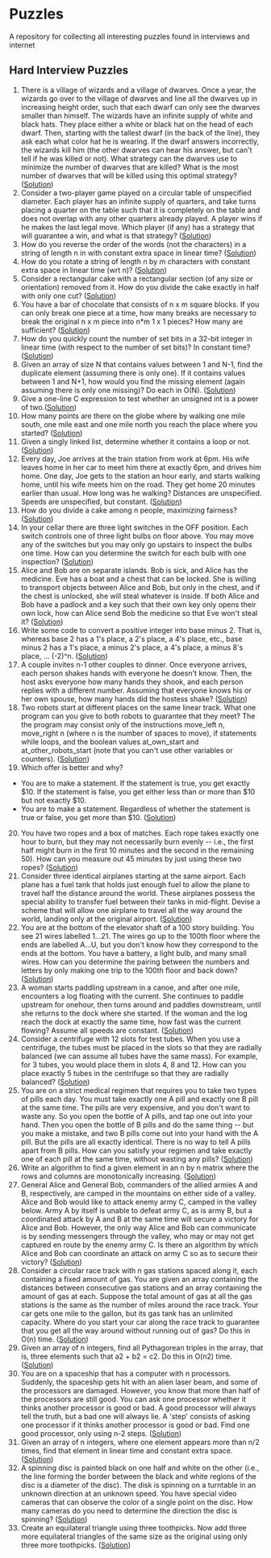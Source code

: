 # Puzzles
A repository for collecting all interesting puzzles found in interviews and internet

## Hard Interview Puzzles
1. There is a village of wizards and a village of dwarves. Once a year, the wizards go over to the village of dwarves and line all the dwarves up in increasing height order, such that each dwarf can only see the dwarves smaller than himself. The wizards have an infinite supply of white and black hats. They place either a white or black hat on the head of each dwarf. Then, starting with the tallest dwarf (in the back of the line), they ask each what color hat he is wearing. If the dwarf answers incorrectly, the wizards kill him (the other dwarves can hear his answer, but can't tell if he was killed or not). What strategy can the dwarves use to minimize the number of dwarves that are killed? What is the most number of dwarves that will be killed using this optimal strategy? ([Solution](http://everything2.com/title/Wizards+and+Dwarves+solution))
2. Consider a two-player game played on a circular table of unspecified diameter. Each player has an infinite supply of quarters, and take turns placing a quarter on the table such that it is completely on the table and does not overlap with any other quarters already played. A player wins if he makes the last legal move. Which player (if any) has a strategy that will guarantee a win, and what is that strategy? ([Solution](http://everything2.com/title/Quarter+Game+solution))
3. How do you reverse the order of the words (not the characters) in a string of length n in with constant extra space in linear time? ([Solution](http://everything2.com/title/Reversing+the+words+solution))
4. How do you rotate a string of length n by m characters with constant extra space in linear time (wrt n)? ([Solution](http://everything2.com/title/Reversing+the+words+solution))
5. Consider a rectangular cake with a rectangular section (of any size or orientation) removed from it. How do you divide the cake exactly in half with only one cut? ([Solution](http://everything2.com/title/Dividing+a+Cake+in+Half+solution))
6. You have a bar of chocolate that consists of n x m square blocks. If you can only break one piece at a time, how many breaks are necessary to break the original n x m piece into n*m 1 x 1 pieces? How many are sufficient? ([Solution](http://everything2.com/title/NxM+chocolate+bar+solution))
7. How do you quickly count the number of set bits in a 32-bit integer in linear time (with respect to the number of set bits)? In constant time? ([Solution](http://everything2.com/title/counting+1+bits))
8. Given an array of size N that contains values between 1 and N-1, find the duplicate element (assuming there is only one). If it contains values between 1 and N+1, how would you find the missing element (again assuming there is only one missing)? Do each in O(N). ([Solution](http://everything2.com/title/Array+duplicates+solution))
9. Give a one-line C expression to test whether an unsigned int is a power of two.([Solution](http://everything2.com/title/Power+of+Two+solution))
10. How many points are there on the globe where by walking one mile south, one mile east and one mile north you reach the place where you started? ([Solution](http://everything2.com/title/Points+on+a+Globe+solution))
11. Given a singly linked list, determine whether it contains a loop or not. ([Solution](http://everything2.com/title/Determining+if+a+linked+list+loops+using+only+two+pointers))
12. Every day, Joe arrives at the train station from work at 6pm. His wife leaves home in her car to meet him there at exactly 6pm, and drives him home. One day, Joe gets to the station an hour early, and starts walking home, until his wife meets him on the road. They get home 20 minutes earlier than usual. How long was he walking? Distances are unspecified. Speeds are unspecified, but constant. ([Solution](http://everything2.com/title/Train+station+solution))
13. How do you divide a cake among n people, maximizing fairness? ([Solution](http://everything2.com/title/Cutting+cake+without+favoritism))
14. In your cellar there are three light switches in the OFF position. Each switch controls one of three light bulbs on floor above. You may move any of the switches but you may only go upstairs to inspect the bulbs one time. How can you determine the switch for each bulb with one inspection? ([Solution](http://everything2.com/title/Wizards+and+Dwarves+solution))
15. Alice and Bob are on separate islands. Bob is sick, and Alice has the medicine. Eve has a boat and a chest that can be locked. She is willing to transport objects between Alice and Bob, but only in the chest, and if the chest is unlocked, she will steal whatever is inside. If both Alice and Bob have a padlock and a key such that their own key only opens their own lock, how can Alice send Bob the medicine so that Eve won't steal it? ([Solution](http://everything2.com/title/Wizards+and+Dwarves+solution))
16. Write some code to convert a positive integer into base minus 2. That is, whereas base 2 has a 1's place, a 2's place, a 4's place, etc., base minus 2 has a 1's place, a minus 2's place, a 4's place, a minus 8's place, ... (-2)^n. ([Solution](http://everything2.com/title/Wizards+and+Dwarves+solution))
17. A couple invites n-1 other couples to dinner. Once everyone arrives, each person shakes hands with everyone he doesn't know. Then, the host asks everyone how many hands they shook, and each person replies with a different number. Assuming that everyone knows his or her own spouse, how many hands did the hostess shake? ([Solution](http://everything2.com/title/Wizards+and+Dwarves+solution))
18. Two robots start at different places on the same linear track. What one program can you give to both robots to guarantee that they meet? The the program may consist only of the instructions move_left n, move_right n (where n is the number of spaces to move), if statements while loops, and the boolean values at_own_start and at_other_robots_start (note that you can't use other variables or counters). ([Solution](http://everything2.com/title/Wizards+and+Dwarves+solution))
19. Which offer is better and why?
  * You are to make a statement. If the statement is true, you get exactly $10. If the statement is false, you get either less than or more than $10 but not exactly $10.
  * You are to make a statement. Regardless of whether the statement is true or false, you get more than $10.
([Solution](http://everything2.com/title/Wizards+and+Dwarves+solution))
20. You have two ropes and a box of matches. Each rope takes exactly one hour to burn, but they may not necessarily burn evenly -- i.e., the first half might burn in the first 10 minutes and the second in the remaining 50). How can you measure out 45 minutes by just using these two ropes? ([Solution](http://everything2.com/title/Wizards+and+Dwarves+solution))
21. Consider three identical airplanes starting at the same airport. Each plane has a fuel tank that holds just enough fuel to allow the plane to travel half the distance around the world. These airplanes possess the special ability to transfer fuel between their tanks in mid-flight. Devise a scheme that will allow one airplane to travel all the way around the world, landing only at the original airport. ([Solution](http://everything2.com/title/Wizards+and+Dwarves+solution))
22. You are at the bottom of the elevator shaft of a 100 story building. You see 21 wires labelled 1...21. The wires go up to the 100th floor where the ends are labelled A...U, but you don't know how they correspond to the ends at the bottom. You have a battery, a light bulb, and many small wires. How can you determine the pairing between the numbers and letters by only making one trip to the 100th floor and back down? ([Solution](http://everything2.com/title/Wizards+and+Dwarves+solution))
23. A woman starts paddling upstream in a canoe, and after one mile, encounters a log floating with the current. She continues to paddle upstream for onehour, then turns around and paddles downstream, until she returns to the dock where she started. If the woman and the log reach the dock at exactly the same time, how fast was the current flowing? Assume all speeds are constant. ([Solution](http://everything2.com/title/Wizards+and+Dwarves+solution))
24. Consider a centrifuge with 12 slots for test tubes. When you use a centrifuge, the tubes must be placed in the slots so that they are radially balanced (we can assume all tubes have the same mass). For example, for 3 tubes, you would place them in slots 4, 8 and 12. How can you place exactly 5 tubes in the centrifuge so that they are radially balanced? ([Solution](http://everything2.com/title/Wizards+and+Dwarves+solution))
25. You are on a strict medical regimen that requires you to take two types of pills each day. You must take exactly one A pill and exactly one B pill at the same time. The pills are very expensive, and you don't want to waste any. So you open the bottle of A pills, and tap one out into your hand. Then you open the bottle of B pills and do the same thing -- but you make a mistake, and two B pills come out into your hand with the A pill. But the pills are all exactly identical. There is no way to tell A pills apart from B pills. How can you satisfy your regimen and take exactly one of each pill at the same time, without wasting any pills? ([Solution](http://everything2.com/title/Wizards+and+Dwarves+solution))
26. Write an algorithm to find a given element in an n by n matrix where the rows and columns are monotonically increasing. ([Solution](http://everything2.com/title/Wizards+and+Dwarves+solution))
27. General Alice and General Bob, commanders of the allied armies A and B, respectively, are camped in the mountains on either side of a valley. Alice and Bob would like to attack enemy army C, camped in the valley below. Army A by itself is unable to defeat army C, as is army B, but a coordinated attack by A and B at the same time will secure a victory for Alice and Bob. However, the only way Alice and Bob can communicate is by sending messengers through the valley, who may or may not get captured en route by the enemy army C. Is there an algorithm by which Alice and Bob can coordinate an attack on army C so as to secure their victory? ([Solution](http://everything2.com/title/Wizards+and+Dwarves+solution))
28. Consider a circular race track with n gas stations spaced along it, each containing a fixed amount of gas. You are given an array containing the distances between consecutive gas stations and an array containing the amount of gas at each. Suppose the total amount of gas at all the gas stations is the same as the number of miles around the race track. Your car gets one mile to the gallon, but its gas tank has an unlimited capacity. Where do you start your car along the race track to guarantee that you get all the way around without running out of gas? Do this in O(n) time. ([Solution](http://everything2.com/title/Wizards+and+Dwarves+solution))
29. Given an array of n integers, find all Pythagorean triples in the array, that is, three elements such that a2 + b2 = c2. Do this in O(n2) time. ([Solution](http://everything2.com/title/Wizards+and+Dwarves+solution))
30. You are on a spaceship that has a computer with n processors. Suddenly, the spaceship gets hit with an alien laser beam, and some of the processors are damaged. However, you know that more than half of the processors are still good. You can ask one processor whether it thinks another processor is good or bad. A good processor will always tell the truth, but a bad one will always lie. A 'step' consists of asking one processor if it thinks another processor is good or bad. Find one good processor, only using n-2 steps. ([Solution](http://everything2.com/title/Wizards+and+Dwarves+solution))
31. Given an array of n integers, where one element appears more than n/2 times, find that element in linear time and constant extra space. ([Solution](http://everything2.com/title/Wizards+and+Dwarves+solution))
32. A spinning disc is painted black on one half and white on the other (i.e., the line forming the border between the black and white regions of the disc is a diameter of the disc). The disk is spinning on a turntable in an unknown direction at an unknown speed. You have special video cameras that can observe the color of a single point on the disc. How many cameras do you need to determine the direction the disc is spinning? ([Solution](http://everything2.com/title/Wizards+and+Dwarves+solution))
33. Create an equilateral triangle using three toothpicks. Now add three more equilateral triangles of the same size as the original using only three more toothpicks. ([Solution](http://everything2.com/title/Wizards+and+Dwarves+solution))
